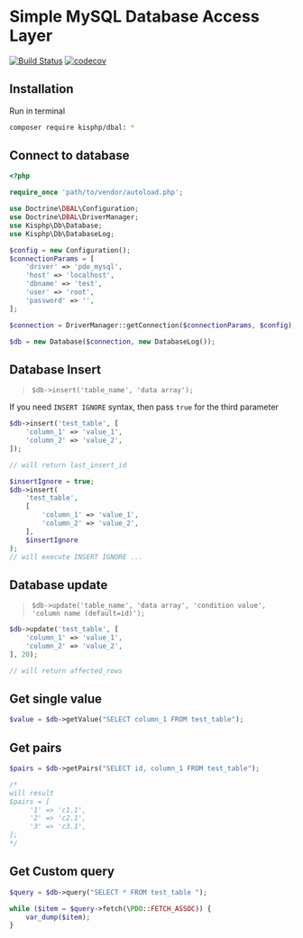 # Simple MySQL Database Access Layer

[![Build Status](https://travis-ci.org/kisphp/dbal.svg?branch=master)](https://travis-ci.org/kisphp/dbal)
[![codecov](https://codecov.io/gh/kisphp/dbal/branch/master/graph/badge.svg)](https://codecov.io/gh/kisphp/dbal)

## Installation

Run in terminal

```sh
composer require kisphp/dbal: *
```

## Connect to database

```php
<?php

require_once 'path/to/vendor/autoload.php';

use Doctrine\DBAL\Configuration;
use Doctrine\DBAL\DriverManager;
use Kisphp\Db\Database;
use Kisphp\Db\DatabaseLog;

$config = new Configuration();
$connectionParams = [
    'driver' => 'pdo_mysql',
    'host' => 'localhost',
    'dbname' => 'test',
    'user' => 'root',
    'password' => '',
];

$connection = DriverManager::getConnection($connectionParams, $config);

$db = new Database($connection, new DatabaseLog());
```

## Database Insert

> `$db->insert('table_name', 'data array');`

If you need `INSERT IGNORE` syntax, then pass `true` for the third parameter

```php
$db->insert('test_table', [
    'column_1' => 'value_1',
    'column_2' => 'value_2',
]);

// will return last_insert_id

$insertIgnore = true;
$db->insert(
    'test_table',
    [
        'column_1' => 'value_1',
        'column_2' => 'value_2',
    ],
    $insertIgnore
);
// will execute INSERT IGNORE ...

```

## Database update

> `$db->update('table_name', 'data array', 'condition value', 'column name (default=id)');`

```php
$db->update('test_table', [
    'column_1' => 'value_1',
    'column_2' => 'value_2',
], 20);

// will return affected_rows
```


## Get single value

```php
$value = $db->getValue("SELECT column_1 FROM test_table");
```

## Get pairs 

```php
$pairs = $db->getPairs("SELECT id, column_1 FROM test_table");

/*
will result
$pairs = [
     '1' => 'c1.1',
     '2' => 'c2.1',
     '3' => 'c3.1',
];
*/
```

## Get Custom query
 

```php
$query = $db->query("SELECT * FROM test_table ");

while ($item = $query->fetch(\PDO::FETCH_ASSOC)) {
    var_dump($item);
}
```
